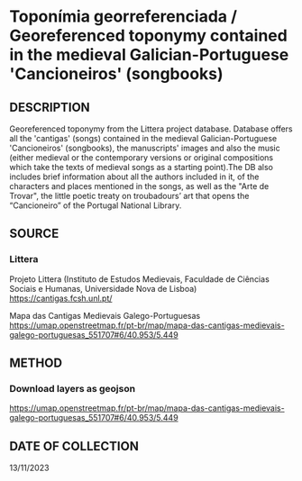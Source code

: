 # Toponímia georreferenciada / Georeferenced toponymy contained in the medieval Galician-Portuguese 'Cancioneiros' (songbooks)

## DESCRIPTION
Georeferenced toponymy from the Littera project database.
Database offers all the 'cantigas' (songs) contained in the medieval Galician-Portuguese 'Cancioneiros' (songbooks), the manuscripts' images and also the music (either medieval or the contemporary versions or original compositions which take the texts of medieval songs as a starting point).The DB also includes brief information about all the authors included in it, of the characters and places mentioned in the songs, as well as the "Arte de Trovar", the little poetic treaty on troubadours’ art that opens the “Cancioneiro” of the Portugal National Library.

## SOURCE 
### Littera
Projeto Littera (Instituto de Estudos Medievais, Faculdade de Ciências Sociais e Humanas, Universidade Nova de Lisboa)
https://cantigas.fcsh.unl.pt/

Mapa das Cantigas Medievais Galego-Portuguesas
https://umap.openstreetmap.fr/pt-br/map/mapa-das-cantigas-medievais-galego-portuguesas_551707#6/40.953/5.449

## METHOD
### Download layers as geojson
https://umap.openstreetmap.fr/pt-br/map/mapa-das-cantigas-medievais-galego-portuguesas_551707#6/40.953/5.449

## DATE OF COLLECTION
13/11/2023
